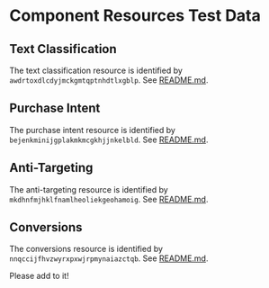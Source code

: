 # Component Resources Test Data

## Text Classification

The text classification resource is identified by
`awdrtoxdlcdyjmckgmtqptnhdtlxgblp`. See [README.md](../../../internal/targeting/contextual/text_classification/README.md).

## Purchase Intent

The purchase intent resource is identified by `bejenkminijgplakmkmcgkhjjnkelbld`. See [README.md](../../../internal/targeting/behavioral/purchase_intent/README.md).

## Anti-Targeting

The anti-targeting resource is identified by `mkdhnfmjhklfnamlheoliekgeohamoig`. See [README.md](../../../internal/targeting/behavioral/anti_targeting/README.md).

## Conversions

The conversions resource is identified by `nnqccijfhvzwyrxpxwjrpmynaiazctqb`. See [README.md](../../../internal/user_engagement/conversions/README.md).

Please add to it!

